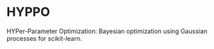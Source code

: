 # HYPPO
HYPer-Parameter Optimization: Bayesian optimization using Gaussian processes for scikit-learn.
